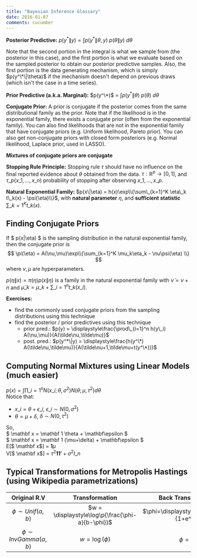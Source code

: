 ```yaml
---
title: "Bayesian Inference Glossary"
date: 2016-01-07
comments: cucumber
---
```


**Posterior Predictive:** $p(y^* \| y) = \displaystyle \int p(y^* \| \theta,y)~p(\theta \| y)~d\theta$

Note that the second portion in the integral is what we sample from (the posterior in this case), and the first portion is what we evaluate based on the sampled posterior to obtain our posterior predictive samples. Also, the first portion is the data generating mechanism, which is simply $p(y^\*\|\theta)$ if the mechanism doesn't depend on previous draws (which isn't the case in a time series).

**Prior Predictive (a.k.a. Marginal):** $p(y^\*)$ = $\displaystyle
\int p(y^*\|\theta)~p(\theta)~d\theta$  

**Conjugate Prior:** A prior is conjugate if the posterior comes from the same distributional family as the prior. Note that if the likelihood is in the exponential family, there exists a conjugate prior (often from the exponential family). You can also find likelihoods that are not in the exponential family that have conjugate priors (e.g. Uniform likelihood, Pareto prior). You can also get non-conjugate priors with closed form posteriors (e.g. Normal likelihood, Laplace prior, used in LASSO).

**Mixtures of conjugate priors are conjugate**

**Stopping Rule Principle:** Stopping rule $\tau$ should have no influence on the final reported evidence about $\theta$ obtained from the data. $\tau: \mathbb R^p \rightarrow [0,1]$, and $\tau\_p(x\_1,...,x\_n)$ probability of stopping after observing $x\_1,...,x\_p$.

**Natural Exponential Family:** 
$p(x\|\eta) = h(x)\exp\\{\sum\_{k=1}^K \eta\_k t\_k(x) - \psi(\eta)\\}$, with **natural parameter** $\eta$, and **sufficient statistic** $\sum\_{k=1}^K t\_k(x)$.


## Finding Conjugate Priors

If $ p(x\|\eta) $ is the sampling distribution in the natural exponential family, then the conjugate prior is 
$$
  \pi(\eta) = A(\nu,\mu)\exp\\{\sum_{k=1}^K \mu_k\eta_k - \nu\psi(\eta) \\}
$$
where $\nu,\mu$ are hyperparameters.

$p(\eta\|x) = \pi(\eta) p(x\|\eta)$ is a family in the natural exponential family with 
$\tilde\nu = \nu+n$ and $\tilde{\mu}\_k = \mu\_k + \sum\_{i=1}^nt\_k(x\_i)$.

**Exercises:** 

- find the commonly used conjugate priors from the sampling distributions using this technique
- find the posterior / prior predictives using this technique
    - prior pred.: $p(y) = \displaystyle\frac{\prod\_{i=1}^n h(y\_i) A(\nu,\mu)}{A(\tilde\nu,\tilde\mu)}$
    - post. pred.: $p(y^*\|y) = \displaystyle\frac{h(y^\*) A(\tilde\nu,\tilde\mu)}{A(\tilde\nu+1,\tilde\mu+t(y^\*))}$

## Computing Normal Mixtures using Linear Models (much easier)
$p(x) = \displaystyle\int\prod\_{i=1}^n N(x\_i;\theta,\sigma^2) N(\theta;\mu,\tau^2)d\theta$  
Notice that:

- $x\_i = \theta + \epsilon\_i$, $\epsilon\_i \sim N(0,\sigma^2)$
- $\theta = \mu + \delta$, $\delta \sim N(0,\tau^2)$

So,  
$ \mathbf x = \mathbf 1 \theta + \mathbf\epsilon $  
$ \mathbf x = \mathbf 1 (\mu+\delta) + \mathbf\epsilon $  
E[$ \mathbf x$] = $\mathbf 1 \mu$  
V[$ \mathbf x$] = $\tau^2 \mathbf{11'} + \sigma^2 I\_n$  


## Typical Transformations for Metropolis Hastings (using Wikipedia parametrizations)

| Original R.V | Transformation | Back Transformation | $f\_w(w)$ |
|:---:|:---:|:---:|:---:|
| $\phi \sim Unif(a,b)$ |$w = \displaystyle\log\p{\frac{\phi-a}{b-\phi}}$|$\phi=\displaystyle\frac{be^w+a}{1+e^w}$|$\displaystyle\frac{e^w}{\p{1+e^w}^2}$|
|$\phi\sim InvGamma(a,b)$| $w=\log(\phi)$| $\phi=e^w$| $\displaystyle\frac{b^a}{\Gamma(a)} e^{-aw-be^w} $|
